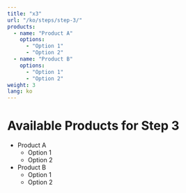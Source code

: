 ```yaml
---
title: "x3"
url: "/ko/steps/step-3/"
products:
  - name: "Product A"
    options:
      - "Option 1"
      - "Option 2"
  - name: "Product B"
    options:
      - "Option 1"
      - "Option 2"
weight: 3
lang: ko
---
```


# Available Products for Step 3

- Product A
  - Option 1
  - Option 2
- Product B
  - Option 1
  - Option 2
